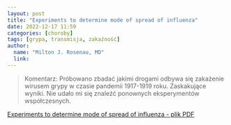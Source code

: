 ```yaml
---
layout: post
title: "Experiments to determine mode of spread of influenza"
date: 2022-12-17 11:59
categories: [choroby]
tags: [grypa, transmisja, zakaźność]
author:
  name: "Milton J. Rosenau, MD"
  link: 
---
```


> Komentarz:
> Próbowano zbadać jakimi drogami odbywa się zakażenie wirusem grypy w czasie pandemii 1917-1919 roku.
> Zaskakujące wyniki.
> Nie udało mi się znaleźć ponownych eksperymentów współczesnych.

[Experiments to determine mode of spread of influenza - plik PDF](/assets/influenza.pdf)